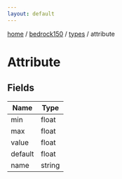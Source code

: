```yaml
---
layout: default
---
```


[home](/)  /  [bedrock150](/protocol/bedrock150)  /  [types](/protocol/bedrock150/types)  /  attribute

# Attribute

## Fields

Name | Type
---|---
min | float
max | float
value | float
default | float
name | string
